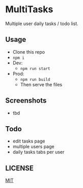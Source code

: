 # MultiTasks

Multiple user daily tasks / todo list.

## Usage
- Clone this repo
- `npm i`
- Dev:
    - `npm run start`
- Prod:
    - `npm run build`
    - Then serve the files

## Screenshots
- tbd

## Todo
- edit tasks page
- multiple users page
- daily tasks tabs per user

## LICENSE
[MIT](./LICENSE)
